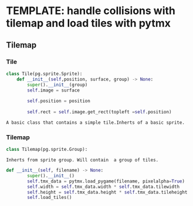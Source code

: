 # TEMPLATE: handle collisions with tilemap and load tiles with pytmx

## Tilemap
### Tile
```python
class Tile(pg.sprite.Sprite):
    def __init__(self,position, surface, group) -> None:
        super().__init__(group)
        self.image = surface
       
        self.position = position
     
        self.rect = self.image.get_rect(topleft =self.position)
```
    A basic class that contains a simple tile.Inherts of a basic sprite.

### Tilemap
```python
class Tilemap(pg.sprite.Group):
```
    Inherts from sprite group. Will contain  a group of tiles.
```python
def __init__(self, filename) -> None:
        super().__init__()  
        self.tmx_data = pytmx.load_pygame(filename, pixelalpha=True)
        self.width = self.tmx_data.width * self.tmx_data.tilewidth
        self.height = self.tmx_data.height * self.tmx_data.tileheight
        self.load_tiles()
```